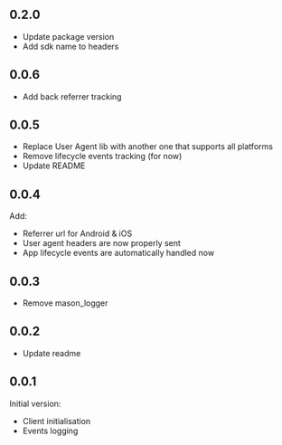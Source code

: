 ## 0.2.0
- Update package version
- Add sdk name to headers

## 0.0.6
- Add back referrer tracking

## 0.0.5
- Replace User Agent lib with another one that supports all platforms
- Remove lifecycle events tracking (for now)
- Update README

## 0.0.4
Add:
- Referrer url for Android & iOS
- User agent headers are now properly sent
- App lifecycle events are automatically handled now

## 0.0.3
- Remove mason_logger

## 0.0.2
- Update readme

## 0.0.1

Initial version:
- Client initialisation
- Events logging
